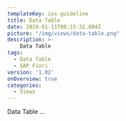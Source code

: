 ```yaml
---
templateKey: ios-guideline
title: Data Table
date: 2019-01-11T00:15:32.894Z
picture: "/img/views/data-table.png"
description: >-
    Data Table
tags:
  - Data Table
  - SAP Fiori
version: '1.02'
onOverview: true
categories:
  - Views
---
```





Data Table ...

